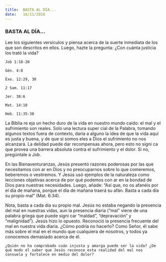 ```yaml
---
title:  BASTA AL DÍA...
date:   16/11/2016
---
```


### BASTA AL DÍA...

Lee los siguientes versículos y piensa acerca de la suerte inmediata de los que son descritos en ellos. Luego, hazte la pregunta: ¿Con cuánta justicia los trató la vida?

`Job 1:18-20`

`Gén. 4:8`

`Éxo. 12:29, 30`

`2 Sam. 11:17`

`Jer. 38:6`

`Mat. 14:10`

`Heb. 11:35-38`

La Biblia re eja un hecho duro de la vida en nuestro mundo caído: el mal y el sufrimiento son reales. Solo una lectura super cial de la Palabra, tomando algunos textos fuera de contexto, daría a alguno la idea de que la vida aquí es justa y buena, y de que si somos  eles a Dios el sufrimiento no nos alcanzará. La  delidad puede dar recompensas ahora, pero esto no signi ca que provea una barrera absoluta contra el sufrimiento y el dolor. Si no, pregúntale a Job.

En las Bienaventuranzas, Jesús presentó razones poderosas por las que necesitamos con ar en Dios y no preocuparnos sobre lo que comeremos, beberemos o vestiremos. Y Jesús usó ejemplos de la naturaleza como lecciones objetivas acerca de por qué podemos con ar en la bondad de Dios para nuestras necesidades. Luego, añade: “Así que, no os afanéis por el día de mañana, porque el día de mañana traerá su afán. Basta a cada día su propio mal” (Mat. 6:34).

Nota, basta a cada día su propio mal. Jesús no estaba negando la presencia del mal en nuestras vidas, aun la presencia diaria (“mal” viene de una palabra griega que puede signi car “maldad”, “depravación” y “malignidad”). Jesús hizo lo opuesto. Reconoció la presencia frecuente del mal en nuestra vida diaria. ¿Cómo podría no hacerlo? Como Señor, él sabe más sobre el mal en el mundo que cualquiera de nosotros, y todos ya conocemos demasiado acerca de él.

`¿Quién no ha comprobado cuán injusta y amarga puede ser la vida? ¿De qué modo el saber que Jesús reconoce esta realidad del mal nos consuela y fortalece en medio del dolor?`